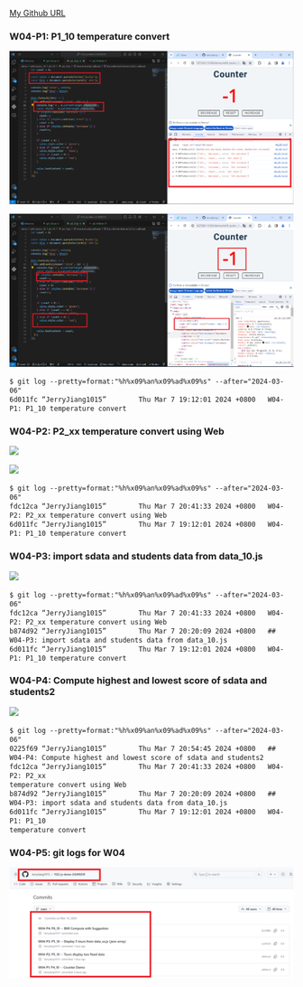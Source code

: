[My Github URL](https://github.com/JerryJiang1015/1122-js-demo-212410210)

### W04-P1: P1_10 temperature convert

![](w04-p1-1.png)

![](w04-p1-2.png)

```
$ git log --pretty=format:"%h%x09%an%x09%ad%x09%s" --after="2024-03-06"
6d011fc “JerryJiang1015”        Thu Mar 7 19:12:01 2024 +0800   W04-P1: P1_10 temperature convert
```

### W04-P2: P2_xx temperature convert using Web

![](w04-p2-1.png)

![](w04-p2-2.png)

```
$ git log --pretty=format:"%h%x09%an%x09%ad%x09%s" --after="2024-03-06"
fdc12ca “JerryJiang1015”        Thu Mar 7 20:41:33 2024 +0800   W04-P2: P2_xx temperature convert using Web
6d011fc “JerryJiang1015”        Thu Mar 7 19:12:01 2024 +0800   W04-P1: P1_10 temperature convert
```

### W04-P3: import sdata and students data from data_10.js

![](w04-p3.png)

```
$ git log --pretty=format:"%h%x09%an%x09%ad%x09%s" --after="2024-03-06"
fdc12ca “JerryJiang1015”        Thu Mar 7 20:41:33 2024 +0800   W04-P2: P2_xx temperature convert using Web
b874d92 “JerryJiang1015”        Thu Mar 7 20:20:09 2024 +0800   ## W04-P3: import sdata and students data from data_10.js
6d011fc “JerryJiang1015”        Thu Mar 7 19:12:01 2024 +0800   W04-P1: P1_10 temperature convert
```

### W04-P4: Compute highest and lowest score of sdata and students2

![](w04-p4.png)

```
$ git log --pretty=format:"%h%x09%an%x09%ad%x09%s" --after="2024-03-06"
0225f69 “JerryJiang1015”        Thu Mar 7 20:54:45 2024 +0800   ## W04-P4: Compute highest and lowest score of sdata and students2
fdc12ca “JerryJiang1015”        Thu Mar 7 20:41:33 2024 +0800   W04-P2: P2_xx
temperature convert using Web
b874d92 “JerryJiang1015”        Thu Mar 7 20:20:09 2024 +0800   ## W04-P3: import sdata and students data from data_10.js
6d011fc “JerryJiang1015”        Thu Mar 7 19:12:01 2024 +0800   W04-P1: P1_10
temperature convert
```

### W04-P5: git logs for W04

![](w04-p5.png)
